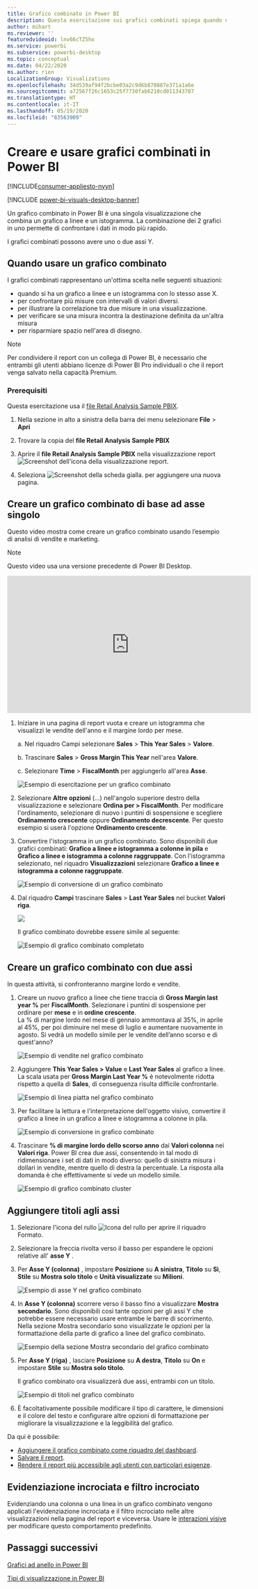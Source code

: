 ```yaml
---
title: Grafico combinato in Power BI
description: Questa esercitazione sui grafici combinati spiega quando usarli e come crearli nel servizio Power BI e in Power BI Desktop.
author: mihart
ms.reviewer: ''
featuredvideoid: lnv66cTZ5ho
ms.service: powerbi
ms.subservice: powerbi-desktop
ms.topic: conceptual
ms.date: 04/22/2020
ms.author: rien
LocalizationGroup: Visualizations
ms.openlocfilehash: 34d539af94f2bcbe03a2c9d6b870887e371a1a6e
ms.sourcegitcommit: a72567f26c1653c25f7730fab6210cd011343707
ms.translationtype: HT
ms.contentlocale: it-IT
ms.lasthandoff: 05/19/2020
ms.locfileid: "83563909"
---
```

# <a name="create-and-use-combo-charts-in-power-bi"></a>Creare e usare grafici combinati in Power BI

[!INCLUDE[consumer-appliesto-nyyn](../includes/consumer-appliesto-nyyn.md)]

[!INCLUDE [power-bi-visuals-desktop-banner](../includes/power-bi-visuals-desktop-banner.md)]

Un grafico combinato in Power BI è una singola visualizzazione che combina un grafico a linee e un istogramma. La combinazione dei 2 grafici in uno permette di confrontare i dati in modo più rapido.

I grafici combinati possono avere uno o due assi Y.

## <a name="when-to-use-a-combo-chart"></a>Quando usare un grafico combinato
I grafici combinati rappresentano un'ottima scelta nelle seguenti situazioni:

* quando si ha un grafico a linee e un istogramma con lo stesso asse X.
* per confrontare più misure con intervalli di valori diversi.
* per illustrare la correlazione tra due misure in una visualizzazione.
* per verificare se una misura incontra la destinazione definita da un'altra misura
* per risparmiare spazio nell'area di disegno.

> [!NOTE]
> Per condividere il report con un collega di Power BI, è necessario che entrambi gli utenti abbiano licenze di Power BI Pro individuali o che il report venga salvato nella capacità Premium.

### <a name="prerequisites"></a>Prerequisiti
Questa esercitazione usa il [file Retail Analysis Sample PBIX](https://download.microsoft.com/download/9/6/D/96DDC2FF-2568-491D-AAFA-AFDD6F763AE3/Retail%20Analysis%20Sample%20PBIX.pbix).

1. Nella sezione in alto a sinistra della barra dei menu selezionare **File** > **Apri**
   
2. Trovare la copia del **file Retail Analysis Sample PBIX**

1. Aprire il **file Retail Analysis Sample PBIX** nella visualizzazione report ![Screenshot dell'icona della visualizzazione report](media/power-bi-visualization-kpi/power-bi-report-view.png).

1. Seleziona ![Screenshot della scheda gialla.](media/power-bi-visualization-kpi/power-bi-yellow-tab.png) per aggiungere una nuova pagina.



## <a name="create-a-basic-single-axis-combo-chart"></a>Creare un grafico combinato di base ad asse singolo
Questo video mostra come creare un grafico combinato usando l’esempio di analisi di vendite e marketing.
   > [!NOTE]
   > Questo video usa una versione precedente di Power BI Desktop.
   > 
   > 
<iframe width="560" height="315" src="https://www.youtube.com/embed/lnv66cTZ5ho?list=PL1N57mwBHtN0JFoKSR0n-tBkUJHeMP2cP" frameborder="0" allowfullscreen></iframe>  

<a name="create"></a>

1. Iniziare in una pagina di report vuota e creare un istogramma che visualizzi le vendite dell'anno e il margine lordo per mese.

    a.  Nel riquadro Campi selezionare **Sales** \> **This Year Sales** > **Valore**.

    b.  Trascinare **Sales** \> **Gross Margin This Year** nell'area **Valore**.

    c. Selezionare **Time** \> **FiscalMonth** per aggiungerlo all'area **Asse**.

    ![Esempio di esercitazione per un grafico combinato](media/power-bi-visualization-combo-chart/combotutorial1new.png)
5. Selezionare **Altre opzioni** (...) nell'angolo superiore destro della visualizzazione e selezionare **Ordina per > FiscalMonth**. Per modificare l'ordinamento, selezionare di nuovo i puntini di sospensione e scegliere **Ordinamento crescente** oppure **Ordinamento decrescente**. Per questo esempio si userà l'opzione **Ordinamento crescente**.

6. Convertire l'istogramma in un grafico combinato. Sono disponibili due grafici combinati: **Grafico a linee e istogramma a colonne in pila** e **Grafico a linee e istogramma a colonne raggruppate**. Con l'istogramma selezionato, nel riquadro **Visualizzazioni** selezionare **Grafico a linee e istogramma a colonne raggruppate**.

    ![Esempio di conversione di un grafico combinato](media/power-bi-visualization-combo-chart/converttocombo-new2.png)
7. Dal riquadro **Campi** trascinare **Sales** \> **Last Year Sales** nel bucket **Valori riga**.

   ![](media/power-bi-visualization-combo-chart/linevaluebucket.png)

   Il grafico combinato dovrebbe essere simile al seguente:

   ![Esempio di grafico combinato completato](media/power-bi-visualization-combo-chart/combochartdone-new.png)

## <a name="create-a-combo-chart-with-two-axes"></a>Creare un grafico combinato con due assi
In questa attività, si confronteranno margine lordo e vendite.

1. Creare un nuovo grafico a linee che tiene traccia di **Gross Margin last year %** per **FiscalMonth**. Selezionare i puntini di sospensione per ordinare per **mese** e in **ordine crescente**.  
La % di margine lordo nel mese di gennaio ammontava al 35%, in aprile al 45%, per poi diminuire nel mese di luglio e aumentare nuovamente in agosto. Si vedrà un modello simile per le vendite dell’anno scorso e di quest'anno?

   ![Esempio di vendite nel grafico combinato](media/power-bi-visualization-combo-chart/combo1-new.png)
2. Aggiungere **This Year Sales > Value** e **Last Year Sales** al grafico a linee. La scala usata per **Gross Margin Last Year %** è notevolmente ridotta rispetto a quella di **Sales**, di conseguenza risulta difficile confrontarle.      

   ![Esempio di linea piatta nel grafico combinato](media/power-bi-visualization-combo-chart/flatline-new.png)
3. Per facilitare la lettura e l'interpretazione dell'oggetto visivo, convertire il grafico a linee in un grafico a linee e istogramma a colonne in pila.

   ![Esempio di conversione in grafico combinato](media/power-bi-visualization-combo-chart/converttocombo-new.png)

4. Trascinare **% di margine lordo dello scorso anno** dai **Valori colonna** nei **Valori riga**. Power BI crea due assi, consentendo in tal modo di ridimensionare i set di dati in modo diverso: quello di sinistra misura i dollari in vendite, mentre quello di destra la percentuale. La risposta alla domanda è che effettivamente si vede un modello simile.

   ![Esempio di grafico combinato cluster](media/power-bi-visualization-combo-chart/power-bi-clustered-combo.png)    

## <a name="add-titles-to-the-axes"></a>Aggiungere titoli agli assi
1. Selezionare l'icona del rullo ![Icona del rullo](media/power-bi-visualization-combo-chart/power-bi-paintroller.png) per aprire il riquadro Formato.
1. Selezionare la freccia rivolta verso il basso per espandere le opzioni relative all' **asse Y** .
1. Per **Asse Y (colonna)** , impostare **Posizione** su **A sinistra**, **Titolo** su **Sì**, **Stile** su **Mostra solo titolo** e **Unità visualizzate** su **Milioni**.

   ![Esempio di asse Y nel grafico combinato](media/power-bi-visualization-combo-chart/power-bi-open-y.png)
4. In **Asse Y (colonna)** scorrere verso il basso fino a visualizzare **Mostra secondario**. Sono disponibili così tante opzioni per gli assi Y che potrebbe essere necessario usare entrambe le barre di scorrimento. Nella sezione Mostra secondario sono visualizzate le opzioni per la formattazione della parte di grafico a linee del grafico combinato.

   ![Esempio della sezione Mostra secondario del grafico combinato](media/power-bi-visualization-combo-chart/power-bi-secondary.png)
5. Per **Asse Y (riga)** , lasciare **Posizione** su **A destra**, **Titolo** su **On** e impostare **Stile** su **Mostra solo titolo**.

   Il grafico combinato ora visualizzerà due assi, entrambi con un titolo.

   ![Esempio di titoli nel grafico combinato](media/power-bi-visualization-combo-chart/power-bi-2-titles.png)

6. È facoltativamente possibile modificare il tipo di carattere, le dimensioni e il colore del testo e configurare altre opzioni di formattazione per migliorare la visualizzazione e la leggibilità del grafico.

Da qui è possibile:

* [Aggiungere il grafico combinato come riquadro del dashboard](../create-reports/service-dashboard-tiles.md).
* [Salvare il report](../create-reports/service-report-save.md).
* [Rendere il report più accessibile agli utenti con particolari esigenze](../create-reports/desktop-accessibility-overview.md).

## <a name="cross-highlighting-and-cross-filtering"></a>Evidenziazione incrociata e filtro incrociato

Evidenziando una colonna o una linea in un grafico combinato vengono applicati l'evidenziazione incrociata e il filtro incrociato nelle altre visualizzazioni nella pagina del report e viceversa. Usare le [interazioni visive](../create-reports/service-reports-visual-interactions.md) per modificare questo comportamento predefinito.

## <a name="next-steps"></a>Passaggi successivi

[Grafici ad anello in Power BI](power-bi-visualization-doughnut-charts.md)

[Tipi di visualizzazione in Power BI](power-bi-visualization-types-for-reports-and-q-and-a.md)
